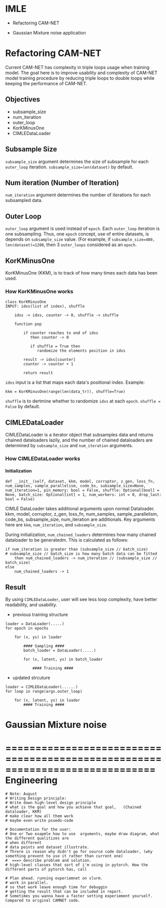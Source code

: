 # IMLE

* Refactoring CAM-NET

* Gaussian Mixture noise application


# Refactoring CAM-NET

Current CAM-NET has complexity in triple loops usage when training model. The goal here is to improve usability and complexity of CAM-NET model training procedure by reducing triple loops to double loops while keeping the performance of CAM-NET.


## Objectives

* subsample_size
* num_iteration
* outer_loop
* KorKMinusOne
* CIMLEDataLoader

## Subsample Size

`subsample_size` argument determines the size of subsample for each `outer_loop` iteration. `subsample_size=len(dataset)` by default.

## Num iteration (Number of Iteration)

`num_iteration` argument determines the number of iterations for each subsampled data.

## Outer Loop
`outer_loop` argument is used instead of `epoch`. Each `outer_loop` iteration is one subsampling. Thus, one `epoch` concept, use of entire datasets, is depends on `subsample_size` value. (For example, if `subsample_size=400, len(dataset)=1200`, then 3 `outer_loops` considered as an `epoch`.

## KorKMinusOne

KorKMinusOne (KKM), is to track of how many times each data has been used. 

### How KorKMinusOne works

```
class KorKMinusOne
INPUT: idxs(list of index), shuffle

    idxs -> idxs, counter -> 0, shuffle -> shuffle
    
    function pop
        
        if counter reaches to end of idxs 
           then counter -> 0
           
           if shuffle = True then
              randomize the elements position in idxs
        
        result -> idxs[counter]
        counter -> counter + 1

        return result
```

`idxs` input is a list that maps each data's positional index. Example:
```
kkm = KorKMinusOne(range(len(data_tr)), shuffle=True)
```
`shuffle` is to dertmine whether to randomize `idxs` at each `epoch`. `shuffle = False` by default.

## CIMLEDataLoader

CIMLEDataLoader is a iterator object that subsamples data and returns chained dataloaders lazily, and the number of chained dataloaders are determined by `subsample_size` and `num_iteration` arguments.

### How CIMLEDataLoader works

#### Initialization
```
def __init__(self, dataset, kkm, model, corruptor, z_gen, loss_fn, num_samples, sample_parallelism, code_bs, subsample_size=None, num_iteration=1, pin_memory: bool = False, shuffle: Optional[bool] = None, batch_size: Optional[int] = 1, num_workers: int = 0, drop_last: bool = False)
```

CIMLE DataLoader takes additional arguments upon normal Dataloader. kkm, model, corruptor, z_gen, loss_fn, num_samples, sample_parallelism, code_bs, subsample_size, num_iteration are additionals. Key arguments here are `kkm`, `num_iteration`, and `subsample_size`.

During initialization, `num_chained_loaders` determines how many chained dataloader to be generatedm. This is calculated as follows:

```
if num_iteration is greater than (subsample_size // batch_size)          # subsample_size // batch_size is how many batch data can be fitted             
    then num_chained_loaders -> num_iteration // (subsample_size // batch_size)
else
    num_chained_loaders -> 1
```

## Result

By using `CIMLEDataLoader`, user will see less loop complexity, have better readability, and usability.

- previous training structure
```
loader = DataLoader(.....)
for epoch in epochs

    for (x, ys) in loader
        
        #### Sampling ####
        batch_loader = DataLoader(.....)
        
        for (x, latent, ys) in batch_loader
        
            #### Training ####
```

- updated strcuture
```
loader = CIMLEDataLoader(......)
for loop in range(args.outer_loop)

    for (x, latent, ys) in loader
        #### Training ####
```

# Gaussian Mixture noise





# ============================================================================= Engineering
    # Note: August 
    # Writing Design principle:
    # Write down high-level design principle
    # what is the goal and how you achieve that goal,   (Chained dataloader, KKM)
    # make clear how all them work
    # maybe even write psuedo-code

    # Documentation for the user:
    # One or Two exapmle how to use  arguments, maybe draw diagram, what the different qualitizes are
    # when different
    # data points and dataset illustrate.
    # Threre is reason why didn't go for source code dataloader, (why something prevent to use it rather than current one)
    #  ===> describe problem and solution.
    # high-level classes that sort of i'm using in pytorch. How the different parts of pytorch has, call 
    
    # Plan ahead. running experiemnet on slurm.
    # work in parallel.
    # so that work leave enough time for debuggin
    # getting the result that can be included in report.
    # Sometimes you wanna have a faster setting experiement yourself. Compared to original CAMNET code.
